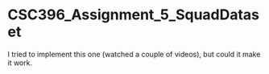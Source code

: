 # CSC396_Assignment_5_SquadDataset

I tried to implement this one (watched a couple of videos), but could it make it work.
